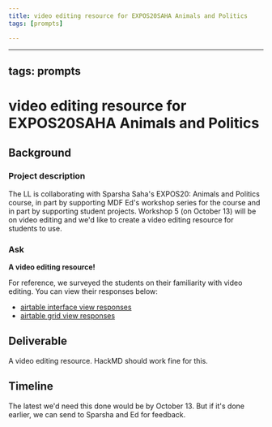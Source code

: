 ```yaml
---
title: video editing resource for EXPOS20SAHA Animals and Politics
tags: [prompts]

---
```


---
tags: prompts
---

# video editing resource for EXPOS20SAHA Animals and Politics 

## Background
### Project description
The LL is collaborating with Sparsha Saha's EXPOS20: Animals and Politics course, in part by supporting MDF Ed's workshop series for the course and in part by supporting student projects. Workshop 5 (on October 13) will be on video editing and we'd like to create a video editing resource for students to use.
### Ask
**A video editing resource!**

For reference, we surveyed the students on their familiarity with video editing. You can view their responses below:
* [airtable interface view responses](https://airtable.com/appUX763hErB9OMKT/pagmCGOE4gGH6qlDX)
* [airtable grid view responses](https://airtable.com/shr3iSm1hFMks1A7o/tblx2zJj89EHe5Wxc)

## Deliverable
A video editing resource. HackMD should work fine for this.

## Timeline
The latest we'd need this done would be by October 13. But if it's done earlier, we can send to Sparsha and Ed for feedback.
